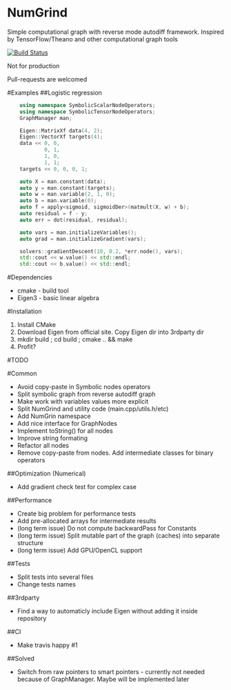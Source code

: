 # NumGrind
Simple computational graph with reverse mode autodiff framework. Inspired by TensorFlow/Theano and other computational graph tools

[![Build Status](https://travis-ci.org/Daiver/NumGrind.svg?branch=master)](https://travis-ci.org/Daiver/NumGrind)

Not for production

Pull-requests are welcomed

#Examples
##Logistic regression

```cpp
    using namespace SymbolicScalarNodeOperators;
    using namespace SymbolicTensorNodeOperators;
    GraphManager man;

    Eigen::MatrixXf data(4, 2);
    Eigen::VectorXf targets(4);
    data << 0, 0,
            0, 1,
            1, 0,
            1, 1;
    targets << 0, 0, 0, 1;

    auto X = man.constant(data);
    auto y = man.constant(targets);
    auto w = man.variable(2, 1, 0);
    auto b = man.variable(0);
    auto f = apply<sigmoid, sigmoidDer>(matmult(X, w) + b);
    auto residual = f - y;
    auto err = dot(residual, residual);

    auto vars = man.initializeVariables();
    auto grad = man.initializeGradient(vars);

    solvers::gradientDescent(10, 0.2, *err.node(), vars);
    std::cout << w.value() << std::endl;
    std::cout << b.value() << std::endl;


```

#Dependencies
 - cmake - build tool
 - Eigen3 - basic linear algebra

#Installation
1. Install CMake
2. Download Eigen from official site. Copy Eigen dir into 3rdparty dir
3. mkdir build ; cd build ; cmake .. && make
4. Profit?

#TODO

#Common
 - Avoid copy-paste in Symbolic nodes operators
 - Split symbolic graph from reverse autodiff graph
 - Make work with variables values more explicit
 - Split NumGrind and utility code (main.cpp/utils.h/etc)
 - Add NumGrin namespace
 - Add nice interface for GraphNodes
 - Implement toString() for all nodes
 - Improve string formating
 - Refactor all nodes
 - Remove copy-paste from nodes. Add intermediate classes for binary operators

##Optimization (Numerical)
 - Add gradient check test for complex case

##Performance
 - Create big problem for performance tests
 - Add pre-allocated arrays for intermediate results
 - (long term issue) Do not compute backwardPass for Constants
 - (long term issue) Split mutable part of the graph (caches) into separate structure
 - (long term issue) Add GPU/OpenCL support

##Tests
 - Split tests into several files
 - Change tests names

##3rdparty
 - Find a way to automaticly include Eigen without adding it inside repository

##CI
 - Make travis happy #1

##Solved
 - Switch from raw pointers to smart pointers - currently not needed because of GraphManager. Maybe will be implemented later

